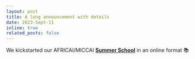 ```yaml
---
layout: post
title: A long announcement with details
date: 2023-Sept-11
inline: true
related_posts: false
---
```

We kickstarted our AFRICAI/MICCAI <a href="https://africai.org/summer-school/"><b>Summer School</b></a> in an online format 📚

